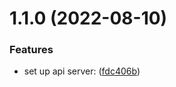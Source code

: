 # 1.1.0 (2022-08-10)


### Features

* set up api server: ([fdc406b](https://github.com/DerKip/virtual-standups/commit/fdc406b1c2f6b40949b25f7d5ce5a1df0ab00710))



